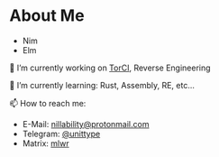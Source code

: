# About Me

- Nim
- Elm

🔭 I’m currently working on [TorCI](https://github.com/nonnil/torci), Reverse Engineering

🌱 I’m currently learning: Rust, Assembly, RE, etc... 

📫 How to reach me:
- E-Mail: [nillability@protonmail.com](mailto:nillability@protonmail.com)
- Telegram: [@unittype](https://t.me/unittype)
- Matrix: [mlwr](https://matrix.to/#/@mlwr:matrix.org)
